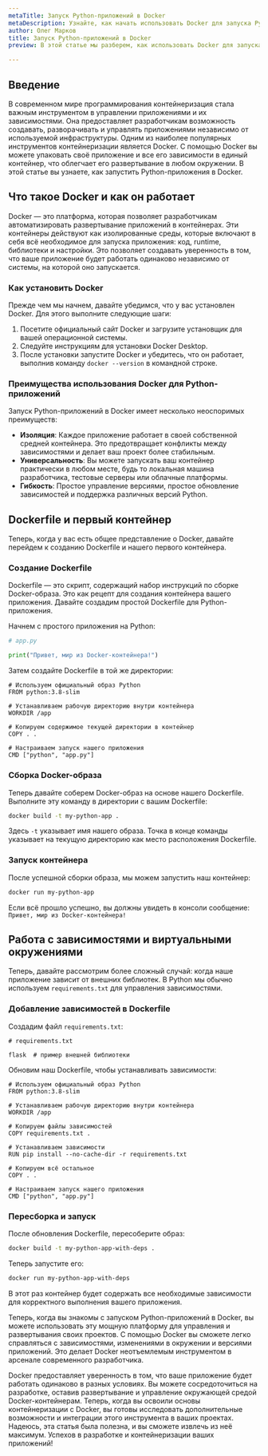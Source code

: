 ```yaml
---
metaTitle: Запуск Python-приложений в Docker
metaDescription: Узнайте, как начать использовать Docker для запуска Python-приложений - рассмотрим создание Dockerfile, сборку образа и запуск контейнера.
author: Олег Марков
title: Запуск Python-приложений в Docker
preview: В этой статье мы разберем, как использовать Docker для запуска Python-приложений - от создания Dockerfile до запуска готового контейнера

---
```


## Введение

В современном мире программирования контейнеризация стала важным инструментом в управлении приложениями и их зависимостями. Она предоставляет разработчикам возможность создавать, разворачивать и управлять приложениями независимо от используемой инфраструктуры. Одним из наиболее популярных инструментов контейнеризации является Docker. С помощью Docker вы можете упаковать своё приложение и все его зависимости в единый контейнер, что облегчает его развертывание в любом окружении. В этой статье вы узнаете, как запустить Python-приложения в Docker.

## Что такое Docker и как он работает

Docker — это платформа, которая позволяет разработчикам автоматизировать развертывание приложений в контейнерах. Эти контейнеры действуют как изолированные среды, которые включают в себя всё необходимое для запуска приложения: код, runtime, библиотеки и настройки. Это позволяет создавать уверенность в том, что ваше приложение будет работать одинаково независимо от системы, на которой оно запускается.

### Как установить Docker

Прежде чем мы начнем, давайте убедимся, что у вас установлен Docker. Для этого выполните следующие шаги:

1. Посетите официальный сайт Docker и загрузите установщик для вашей операционной системы.
2. Следуйте инструкциям для установки Docker Desktop.
3. После установки запустите Docker и убедитесь, что он работает, выполнив команду `docker --version` в командной строке.

### Преимущества использования Docker для Python-приложений

Запуск Python-приложений в Docker имеет несколько неоспоримых преимуществ:

- **Изоляция**: Каждое приложение работает в своей собственной средней контейнера. Это предотвращает конфликты между зависимостями и делает ваш проект более стабильным.
- **Универсальность**: Вы можете запускать ваш контейнер практически в любом месте, будь то локальная машина разработчика, тестовые серверы или облачные платформы.
- **Гибкость**: Простое управление версиями, простое обновление зависимостей и поддержка различных версий Python.

## Dockerfile и первый контейнер

Теперь, когда у вас есть общее представление о Docker, давайте перейдем к созданию Dockerfile и нашего первого контейнера.

### Создание Dockerfile

Dockerfile — это скрипт, содержащий набор инструкций по сборке Docker-образа. Это как рецепт для создания контейнера вашего приложения. Давайте создадим простой Dockerfile для Python-приложения.

Начнем с простого приложения на Python:

```python
# app.py

print("Привет, мир из Docker-контейнера!")
```

Затем создайте Dockerfile в той же директории:

```plaintext
# Используем официальный образ Python
FROM python:3.8-slim

# Устанавливаем рабочую директорию внутри контейнера
WORKDIR /app

# Копируем содержимое текущей директории в контейнер
COPY . .

# Настраиваем запуск нашего приложения
CMD ["python", "app.py"]
```

### Сборка Docker-образа

Теперь давайте соберем Docker-образ на основе нашего Dockerfile. Выполните эту команду в директории с вашим Dockerfile:

```bash
docker build -t my-python-app .
```

Здесь `-t` указывает имя нашего образа. Точка в конце команды указывает на текущую директорию как место расположения Dockerfile.

### Запуск контейнера

После успешной сборки образа, мы можем запустить наш контейнер:

```bash
docker run my-python-app
```

Если всё прошло успешно, вы должны увидеть в консоли сообщение: `Привет, мир из Docker-контейнера!`

## Работа с зависимостями и виртуальными окружениями

Теперь, давайте рассмотрим более сложный случай: когда наше приложение зависит от внешних библиотек. В Python мы обычно используем `requirements.txt` для управления зависимостями.

### Добавление зависимостей в Dockerfile

Создадим файл `requirements.txt`:

```plaintext
# requirements.txt

flask  # пример внешней библиотеки
```

Обновим наш Dockerfile, чтобы устанавливать зависимости:

```plaintext
# Используем официальный образ Python
FROM python:3.8-slim

# Устанавливаем рабочую директорию внутри контейнера
WORKDIR /app

# Копируем файлы зависимостей
COPY requirements.txt .

# Устанавливаем зависимости
RUN pip install --no-cache-dir -r requirements.txt

# Копируем всё остальное
COPY . .

# Настраиваем запуск нашего приложения
CMD ["python", "app.py"]
```

### Пересборка и запуск

После обновления Dockerfile, пересоберите образ:

```bash
docker build -t my-python-app-with-deps .
```

Теперь запустите его:

```bash
docker run my-python-app-with-deps
```

В этот раз контейнер будет содержать все необходимые зависимости для корректного выполнения вашего приложения.

Теперь, когда вы знакомы с запуском Python-приложений в Docker, вы можете использовать эту мощную платформу для управления и развертывания своих проектов. С помощью Docker вы сможете легко справляться с зависимостями, изменениями в окружении и версиями приложений. Это делает Docker неотъемлемым инструментом в арсенале современного разработчика.

Docker предоставляет уверенность в том, что ваше приложение будет работать одинаково в разных условиях. Вы можете сосредоточиться на разработке, оставив развертывание и управление окружающей средой Docker-контейнерам. Теперь, когда вы освоили основы контейнеризации с Docker, вы готовы исследовать дополнительные возможности и интеграции этого инструмента в ваших проектах. Надеюсь, эта статья была полезна, и вы сможете извлечь из неё максимум. Успехов в разработке и контейнеризации ваших приложений!